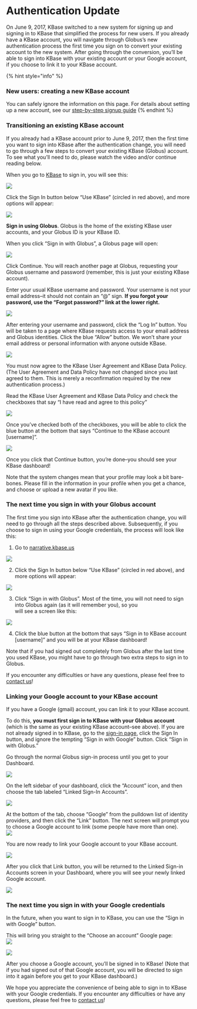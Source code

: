 # Authentication Update

On June 9, 2017, KBase switched to a new system for signing up and signing in to KBase that simplified the process for new users. If you already have a KBase account, you will navigate through Globus’s new authentication process the first time you sign on to convert your existing account to the new system. After going through the conversion, you’ll be able to sign into KBase with your existing account or your Google account, if you choose to link it to your KBase account.

{% hint style="info" %}
### New users: creating a new KBase account

You can safely ignore the information on this page. For details about setting up a new account, see our [step-by-step signup guide](step-by-step-signup-guide.md)
{% endhint %}

### Transitioning an existing KBase account

If you already had a KBase account prior to June 9, 2017, then the first time you want to sign into KBase after the authentication change, you will need to go through a few steps to convert your existing KBase \(Globus\) account. To see what you’ll need to do, please watch the video and/or continue reading below.

When you go to [KBase](https://narrative.kbase.us/) to sign in, you will see this:

![](../../.gitbook/assets/image2.png)

Click the Sign In button below “Use KBase” \(circled in red above\), and more options will appear:

![](../../.gitbook/assets/screen-shot-2017-05-31-at-4.24.02-pm.png)

**Sign in using Globus**.  Globus is the home of the existing KBase user accounts, and your Globus ID is your KBase ID.

When you click “Sign in with Globus”, a Globus page will open:  


![](../../.gitbook/assets/screen-shot-2017-06-12-at-10.19.46-am.png)

Click Continue. You will reach another page at Globus, requesting your Globus username and password \(remember, this is just your existing KBase account\).  
  
Enter your usual KBase username and password. Your username is not your email address–it should not contain an “@” sign. **If you forgot your password, use the “Forgot password?” link at the lower right.**

![](../../.gitbook/assets/image3.png)

After entering your username and password, click the “Log In” button. You will be taken to a page where KBase requests access to your email address and Globus identities. Click the blue “Allow” button. We won’t share your email address or personal information with anyone outside KBase.

![](../../.gitbook/assets/image12.png)

You must now agree to the KBase User Agreement and KBase Data Policy. \(The User Agreement and Data Policy have not changed since you last agreed to them. This is merely a reconfirmation required by the new authentication process.\)

Read the KBase User Agreement and KBase Data Policy and check the checkboxes that say “I have read and agree to this policy”

![](../../.gitbook/assets/user-policies-1.png)

Once you’ve checked both of the checkboxes, you will be able to click the blue button at the bottom that says “Continue to the KBase account \[username\]”.

![](../../.gitbook/assets/screen-shot-2017-05-31-at-4.26.30-pm.png)

Once you click that Continue button, you’re done–you should see your KBase dashboard!

Note that the system changes mean that your profile may look a bit bare-bones. Please fill in the information in your profile when you get a chance, and choose or upload a new avatar if you like.

### The next time you sign in with your Globus account

The first time you sign into KBase after the authentication change, you will need to go through all the steps described above. Subsequently, if you choose to sign in using your Google credentials, the process will look like this:

1. Go to [narrative.kbase.us](https://narrative.kbase.us/)

![](../../.gitbook/assets/image2-1.png)

2. Click the Sign In button below “Use KBase” \(circled in red above\), and more options will appear:

![](../../.gitbook/assets/assets-lres-tqcrledlhbwqs-lvn_mpksnct1wpfepdt-lvnpgrcwuybadesj4o9-assets-lres-tqcrledlhbwqs-lvn_mpks.png)

3. Click “Sign in with Globus”. Most of the time, you will not need to sign into Globus again \(as it will remember you\), so you  
will see a screen like this:  


![](../../.gitbook/assets/screen-shot-2017-06-07-at-10.21.16-am.png)

4. Click the blue button at the bottom that says “Sign in to KBase account \[username\]” and you will be at your KBase dashboard!

Note that if you had signed out completely from Globus after the last time you used KBase, you might have to go through two extra steps to sign in to Globus.

If you encounter any difficulties or have any questions, please feel free to [contact us](https://kbase.us/contact-us/)!

### Linking your Google account to your KBase account

If you have a Google \(gmail\) account, you can link it to your KBase account.

To do this, **you must first sign in to KBase with your Globus account** \(which is the same as your existing KBase account–see above\). If you are not already signed in to KBase, go to the [sign-in page](https://narrative.kbase.us/), click the Sign In button, and ignore the tempting “Sign in with Google” button. Click “Sign in with Globus.”  
  
Go through the normal Globus sign-in process until you get to your Dashboard.

![](../../.gitbook/assets/assets-lres-tqcrledlhbwqs-lvn_mpksnct1wpfepdt-lvnpgrcwuybadesj4o9-assets-lres-tqcrledlhbwqs-lvn_mpks.png)

On the left sidebar of your dashboard, click the “Account” icon, and then choose the tab labeled “Linked Sign-In Accounts”.

![](../../.gitbook/assets/assets-lres-tqcrledlhbwqs-lvn_mpksnct1wpfepdt-lvnpwagdxymrvrf7k8p-link-google3.6-1.png)

At the bottom of the tab, choose “Google” from the pulldown list of identity providers, and then click the “Link” button. The next screen will prompt you to choose a Google account to link \(some people have more than one\).  
![](../../.gitbook/assets/screen-shot-2017-06-06-at-2.12.28-pm-1.png)

You are now ready to link your Google account to your KBase account.

![](../../.gitbook/assets/screen-shot-2017-06-06-at-3.38.59-pm.png)

After you click that Link button, you will be returned to the Linked Sign-in Accounts screen in your Dashboard, where you will see your newly linked Google account.  


![](../../.gitbook/assets/screen-shot-2017-06-06-at-3.39.22-pm.png)

### The next time you sign in with your Google credentials

In the future, when you want to sign in to KBase, you can use the “Sign in with Google” button.  
  
This will bring you straight to the “Choose an account” Google page:  
[![](../../.gitbook/assets/screen-shot-2017-06-06-at-2.12.28-pm-1.png)](https://kbase.us/wp-content/uploads/2017/04/Screen-Shot-2017-06-06-at-2.12.28-PM.png)

![](../../.gitbook/assets/screen-shot-2017-06-06-at-3.44.01-pm.png)

After you choose a Google account, you’ll be signed in to KBase! \(Note that if you had signed out of that Google account, you will be directed to sign into it again before you get to your KBase dashboard.\)

We hope you appreciate the convenience of being able to sign in to KBase with your Google credentials. If you encounter any difficulties or have any questions, please feel free to [contact us](https://kbase.us/contact-us/)!

